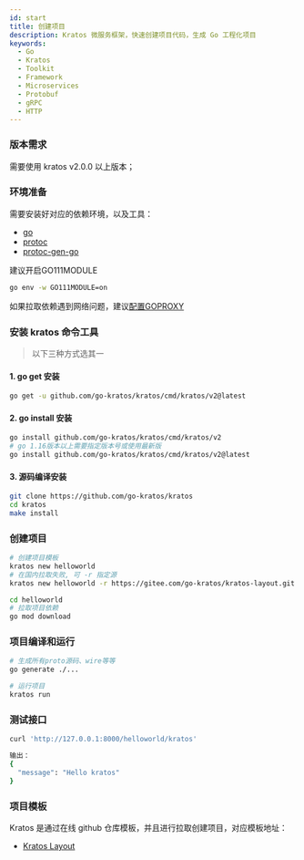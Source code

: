 ```yaml
---
id: start
title: 创建项目
description: Kratos 微服务框架，快速创建项目代码，生成 Go 工程化项目
keywords:
  - Go 
  - Kratos
  - Toolkit
  - Framework
  - Microservices
  - Protobuf
  - gRPC
  - HTTP
---
```


### 版本需求
需要使用 kratos v2.0.0 以上版本；

### 环境准备
需要安装好对应的依赖环境，以及工具：
- [go](https://golang.org/dl/)
- [protoc](https://github.com/protocolbuffers/protobuf)
- [protoc-gen-go](https://github.com/protocolbuffers/protobuf-go)

建议开启GO111MODULE
```bash
go env -w GO111MODULE=on
```

如果拉取依赖遇到网络问题，建议[配置GOPROXY](https://goproxy.cn/)

### 安装 kratos 命令工具

> 以下三种方式选其一

#### 1. go get 安装

```bash
go get -u github.com/go-kratos/kratos/cmd/kratos/v2@latest
```
#### 2. go install 安装
```bash
go install github.com/go-kratos/kratos/cmd/kratos/v2
# go 1.16版本以上需要指定版本号或使用最新版
go install github.com/go-kratos/kratos/cmd/kratos/v2@latest
```
#### 3. 源码编译安装
```bash
git clone https://github.com/go-kratos/kratos
cd kratos
make install
```
### 创建项目
```bash
# 创建项目模板
kratos new helloworld
# 在国内拉取失败, 可 -r 指定源
kratos new helloworld -r https://gitee.com/go-kratos/kratos-layout.git

cd helloworld
# 拉取项目依赖
go mod download
```
### 项目编译和运行
```bash
# 生成所有proto源码、wire等等
go generate ./...

# 运行项目
kratos run
```

### 测试接口
```bash
curl 'http://127.0.0.1:8000/helloworld/kratos'

输出：
{
  "message": "Hello kratos"
}
```

### 项目模板
Kratos 是通过在线 github 仓库模板，并且进行拉取创建项目，对应模板地址：

* [Kratos Layout](https://github.com/go-kratos/kratos-layout)
